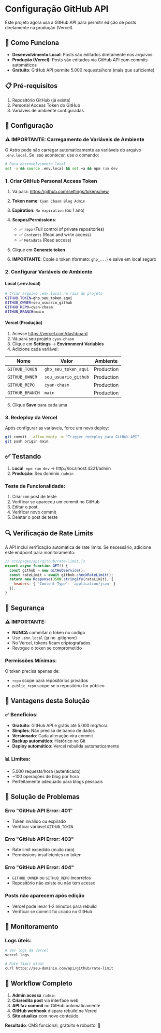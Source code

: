 # Configuração GitHub API

Este projeto agora usa a GitHub API para permitir edição de posts diretamente na produção (Vercel).

## 🚀 Como Funciona

- **Desenvolvimento Local**: Posts são editados diretamente nos arquivos
- **Produção (Vercel)**: Posts são editados via GitHub API com commits automáticos
- **Gratuito**: GitHub API permite 5.000 requests/hora (mais que suficiente)

## 📋 Pré-requisitos

1. Repositório GitHub (já existe)
2. Personal Access Token do GitHub
3. Variáveis de ambiente configuradas

## 🔧 Configuração

### ⚠️ IMPORTANTE: Carregamento de Variáveis de Ambiente

O Astro pode não carregar automaticamente as variáveis do arquivo `.env.local`. Se isso acontecer, use o comando:

```bash
# Para desenvolvimento local
set -a && source .env.local && set +a && npm run dev
```

### 1. Criar GitHub Personal Access Token

1. Vá para: https://github.com/settings/tokens/new
2. **Token name**: `Cyan Chasm Blog Admin`
3. **Expiration**: `No expiration` (ou 1 ano)
4. **Scopes/Permissions**:
   - ✅ `repo` (Full control of private repositories)
   - ✅ `Contents` (Read and write access)
   - ✅ `Metadata` (Read access)

5. Clique em **Generate token**
6. **IMPORTANTE**: Copie o token (formato: `ghp_...`) e salve em local seguro

### 2. Configurar Variáveis de Ambiente

#### Local (.env.local)
```bash
# Criar arquivo .env.local na raiz do projeto
GITHUB_TOKEN=ghp_seu_token_aqui
GITHUB_OWNER=seu_usuario_github
GITHUB_REPO=cyan-chasm
GITHUB_BRANCH=main
```

#### Vercel (Produção)
1. Acesse https://vercel.com/dashboard
2. Vá para seu projeto `cyan-chasm`
3. Clique em **Settings** → **Environment Variables**
4. Adicione cada variável:

| Nome | Valor | Ambiente |
|------|-------|----------|
| `GITHUB_TOKEN` | `ghp_seu_token_aqui` | Production |
| `GITHUB_OWNER` | `seu_usuario_github` | Production |
| `GITHUB_REPO` | `cyan-chasm` | Production |
| `GITHUB_BRANCH` | `main` | Production |

5. Clique **Save** para cada uma

### 3. Redeploy da Vercel

Após configurar as variáveis, force um novo deploy:
```bash
git commit --allow-empty -m "Trigger redeploy para GitHub API"
git push origin main
```

## ✅ Testando

1. **Local**: `npm run dev` → http://localhost:4321/admin
2. **Produção**: Seu domínio `/admin`

### Teste de Funcionalidade:
1. Criar um post de teste
2. Verificar se apareceu um commit no GitHub
3. Editar o post
4. Verificar novo commit
5. Deletar o post de teste

## 🔍 Verificação de Rate Limits

A API inclui verificação automática de rate limits. Se necessário, adicione este endpoint para monitoramento:

```javascript
// src/pages/api/github/rate-limit.js
export async function GET() {
  const github = new GitHubService();
  const rateLimit = await github.checkRateLimit();
  return new Response(JSON.stringify(rateLimit), {
    headers: { 'Content-Type': 'application/json' }
  });
}
```

## 🚨 Segurança

### ⚠️ IMPORTANTE:
- **NUNCA** commitar o token no código
- Use `.env.local` (já no .gitignore)
- No Vercel, tokens ficam criptografados
- Revogue o token se comprometido

### Permissões Mínimas:
O token precisa apenas de:
- `repo` scope para repositórios privados
- `public_repo` scope se o repositório for público

## 🎯 Vantagens desta Solução

### ✅ Benefícios:
- **Gratuito**: GitHub API é grátis até 5.000 req/hora
- **Simples**: Não precisa de banco de dados
- **Versionado**: Cada alteração vira commit
- **Backup automático**: Histórico no Git
- **Deploy automático**: Vercel rebuilda automaticamente

### 📊 Limites:
- 5.000 requests/hora (autenticado)
- ~100 operações de blog por hora
- Perfeitamente adequado para blogs pessoais

## 🔧 Solução de Problemas

### Erro "GitHub API Error: 401"
- Token inválido ou expirado
- Verificar variável `GITHUB_TOKEN`

### Erro "GitHub API Error: 403"
- Rate limit excedido (muito raro)
- Permissions insuficientes no token

### Erro "GitHub API Error: 404"
- `GITHUB_OWNER` ou `GITHUB_REPO` incorretos
- Repositório não existe ou não tem acesso

### Posts não aparecem após edição
- Vercel pode levar 1-2 minutos para rebuild
- Verificar se commit foi criado no GitHub

## 📱 Monitoramento

### Logs úteis:
```bash
# Ver logs da Vercel
vercel logs

# Rate limit atual
curl https://seu-dominio.com/api/github/rate-limit
```

## 🔄 Workflow Completo

1. **Admin acessa** `/admin`
2. **Cria/edita post** via interface web
3. **API faz commit** no GitHub automaticamente
4. **GitHub webhook** dispara rebuild na Vercel
5. **Site atualiza** com novo conteúdo

**Resultado**: CMS funcional, gratuito e robusto! 🎉